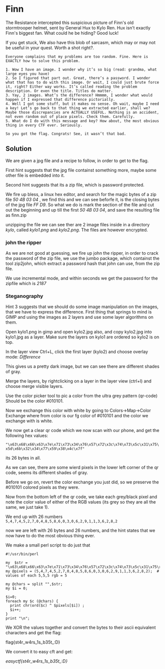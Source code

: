 # Finn

The Resistance intercepted this suspicious picture of Finn's old stormtrooper helmet, sent by General Hux to Kylo Ren. Hux isn't exactly Finn's biggest fan. What could he be hiding? Good luck!

If you get stuck, We also have this blob of sarcasm, which may or may not be useful in your quest. Worth a shot right?.

```
Everyone complains that my problems are too random. Fine. Here is EXACTLY how to solve this problem.

1. Wow I have an image. I wonder why it’s so big (read: grandma, what large eyes you have)
2. So I figured that part out. Great, there’s a password. I wonder what that has to do with this image. Or wait, I could just brute force it, right? Either way works. It’s called reading the problem description. Or even the title. Titles do matter.
3. Yay, 2 images. What’s the difference? Hmmmm, I wonder what would happen if I expressed that difference pictorially. 
4. Well I got some stuff, but it makes no sense. Oh wait, maybe I need a key! Let’s go back to that thing we extracted earlier, shall we? Maybe those discrepancies are ACTUALLY USEFUL. Nothing is an accident, not even random out of place pixels. Check them. Carefully.
5. What do I do with this message and key? How about, the most obvious thing in every CTF ever. Seriously.

So you got the flag. Congrats! See, it wasn’t that bad.
```

## Solution

We are given a jpg file and a recipe to follow, in order to get to the flag.

First hint suggests that the jpg file containst something more, maybe some other file is embedded
into it.

Second hint suggests that its a zip file, which is password protected.

We fire up bless, a linux hex editor, and search for the magic bytes of a zip file
*50 4B 03 04* , we find this and we can see beforfe it, is the closing bytes of the jpg file
*FF D9*. So what we do is mark the section of the file and cut out the beginning and up till
the first *50 4B 03 04*, and save the resulting file as finn.zip

unzipping the file we can see ther are 2 image files inside in a directory *kylo*, called
*kylo1.png* and *kylo2.png*. The files are however encrypted.

### john the ripper

As we are not good at guessing, we fire up john the ripper, in order to crack the password
of the zip file, we use the jumbo package, which containst the tool zip2john, which 
extract a password hash that john can use, from the zip file.

We use incremental mode, and within seconds we get the password for the zipfile which is
*2187*

### Steganography

Hint 3 suggests that we should do some image manipulation on the images, that we have to
express the difference. First thing that springs to mind is GIMP and using the images
as 2 layers and use some layer algorithms on them.

Open kylo1.png in gimp and open kylo2.jpg also, and copy kylo2.jpg into kylo1.jpg as
a layer. Make sure the layers on kylo1 are ordered so kylo2 is on top.

In the layer view Ctrl+L, click the first layer (kylo2) and choose overlay mode:
*Difference* 

This gives us a pretty dark image, but we can see there are different shades of gray.

Merge the layers, by rightclicking on a layer in the layer view (ctrl+l) and choose
merge visible layers.

Use the color picker tool to pic a color from the ultra grey pattern (qr-code)
Should be the color #010101.

Now we exchange this color with white by going to Colors->Map->Color Exchange
where from color is our fg color of #010101 and the color we exchange with is white.

We now get a clear qr code which we now scan with our phone, and get the following
hex values:

`"\x63\x68\x66\x63\x7e\x71\x73\x34\x76\x57\x72\x3c\x74\x73\x5c\x31\x75\x5d\x6b\x32\x34\x77\x59\x38\x4c\x7f"`

its 26 bytes in all.

As we can see, there are some wierd pixels in the lower left corner of the qr code, 
seems its different shades of gray. 

Before we go on, revert the color exchange you just did, so we preserve the #010101 
colored pixels as they were.

Now from the bottom left of the qr code, we take each grey/black pixel and note the color
value of either of the RGB values (its grey so they are all the same, we just take 1).

We end up with 26 numbers
`5,4,7,4,5,2,7,0,4,8,5,8,6,0,3,0,6,2,9,1,1,3,6,2,8,2`

now we are left with 26 bytes and 26 numbers, and the hint states that we now have to
do the most obvious thing ever.

We make a small perl script to do just that

```
#!/usr/bin/perl

my  $str = "\x63\x68\x66\x63\x7e\x71\x73\x34\x76\x57\x72\x3c\x74\x73\x5c\x31\x75\x5d\x6b\x32\x34\x77\x59\x38\x4c\x7f";
my @pixels = (5,4,7,4,5,2,7,0,4,8,5,8,6,0,3,0,6,2,9,1,1,3,6,2,8,2);  # values of each 5,5,5 rgb = 5

my @chars = split "",$str;
my $i = 0;

$i=0;
foreach my $c (@chars) {
  print chr(ord($c) ^ $pixels[$i]) ;
  $i++;
}
print "\n";
```

We XOR the values together and convert the bytes to their ascii equivalent characters
and get the flag:

flag{st4r_w4rs_1s_b35t_:D}

We convert it to easy cft and get:

*easyctf{st4r_w4rs_1s_b35t_:D}*



